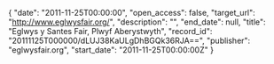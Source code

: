 {
  "date": "2011-11-25T00:00:00", 
  "open_access": false, 
  "target_url": "http://www.eglwysfair.org/", 
  "description": "", 
  "end_date": null, 
  "title": "Eglwys y Santes Fair, Plwyf Aberystwyth", 
  "record_id": "20111125T000000/dLUJ38KaULgDhBGQk36RJA==", 
  "publisher": "eglwysfair.org", 
  "start_date": "2011-11-25T00:00:00Z"
}

